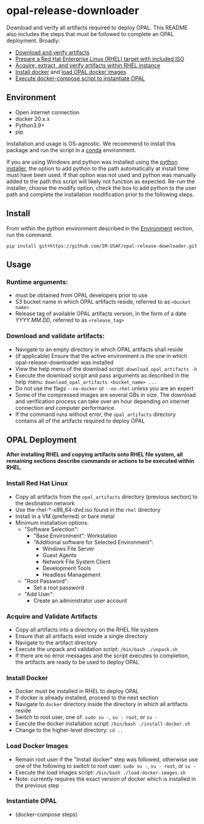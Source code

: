 # opal-release-downloader

Download and verify all artifacts required to deploy OPAL. This README also includes the steps that must be followed to complete an OPAL deployment. Broadly:

* [Download and verify artifacts](#download-and-validate-artifacts)
* [Prepare a Red Hat Enterprise Linux (RHEL) target with included ISO](#install-red-hat-linux)
* [Acquire, extract, and verify artifacts within RHEL instance](#acquire-and-validate-artifacts)
* [Install docker](#install-docker) and [load OPAL docker images](#load-docker-images)
* [Execute docker-compose script to instantiate OPAL](#instantiate-opal)

## Environment 

* Open internet connection
* docker 20.x.x
* Python3.9+ 
* pip

Installation and usage is OS-agnostic. We recommend to install this package and run the script in a [conda](https://conda.io/projects/conda/en/latest/user-guide/install/index.html) environment. 

If you are using Windows and python was installed using the [python installer](https://www.python.org/downloads/windows/), the option to add python to the path automatically at install time must have been used. If that option was not used and python was manually added to the path this script will likely not function as expected. Re-run the installer, choose the modify option, check the box to add python to the user path and complete the installation modification prior to the following steps. 

## Install

From within the python environment described in the [Environment](#environment) section, run the command:

`pip install git+https://github.com/IM-USAF/opal-release-downloader.git`

## Usage

### Runtime arguments: 

* must be obtained from OPAL developers prior to use
* S3 bucket name in which OPAL artifacts reside, referred to as `<bucket name>`
* Release tag of available OPAL artifacts version, in the form of a date _YYYY.MM.DD_, referred to as `<release_tag>`

### Download and validate artifacts:

* Navigate to an empty directory in which OPAL artifacts shall reside
* (if applicable) Ensure that the active environment is the one in which opal-release-downloader was installed
* View the help menu of the download script: `download_opal_artifacts -h`
* Execute the download script and pass arguments as described in the help menu: `download_opal_artifacts <bucket_name> ...`
* Do not use the flags `--no-docker` or `--no-rhel` unless you are an expert
* Some of the compressed images are several GBs in size. The download and verification process can take over an hour depending on internet connection and computer performance.
* If the command runs without error, the `opal_artifacts` directory contains all of the artifacts required to deploy OPAL

## OPAL Deployment

**After installing RHEL and copying artifacts onto RHEL file system, all remaining sections describe commands or actions to be executed within RHEL.**

### Install Red Hat Linux

* Copy all artifacts from the `opal_artifacts` directory (previous section) to the destination network
* Use the rhel-*-x86_64-dvd.iso found in the `rhel` directory
* Install in a VM (preferred) or bare metal
* Minimum installation options:
  * "Software Selection":
    * "Base Environment": Workstation
    * "Additional software for Selected Environment":
      * Windows File Server
      * Guest Agents
      * Network File System Client
      * Development Tools
      * Headless Management
  * "Root Password":
    * Set a root password
  * "Add User":
    * Create an administrator user account

### Acquire and Validate Artifacts

* Copy all artifacts into a directory on the RHEL file system
* Ensure that all artifacts exist inside a single directory
* Navigate to the artifact directory
* Execute the unpack and validation script: `/bin/bash ./unpack.sh`
* If there are no error messages and the script executes to completion, the artifacts are ready to be used to deploy OPAL

### Install Docker

* Docker must be installed in RHEL to deploy OPAL
* If docker is already installed, proceed to the next section
* Navigate to `docker` directory inside the directory in which all artifacts reside
* Switch to root user, one of: `sudo su -`, `su - root`, or `su -`
* Execute the docker installation script: `/bin/bash ./install-docker.sh`
* Change to the higher-level directory: `cd ..`

### Load Docker Images

* Remain root user if the "Install docker" step was followed, otherwise use one of the following to switch to root user: `sudo su -`, `su - root`, or `su -`
* Execute the load images script: `/bin/bash ./load-docker-images.sh`
* Note: currently requires the exact version of docker which is installed in the previous step

### Instantiate OPAL

* (docker-compose steps)
